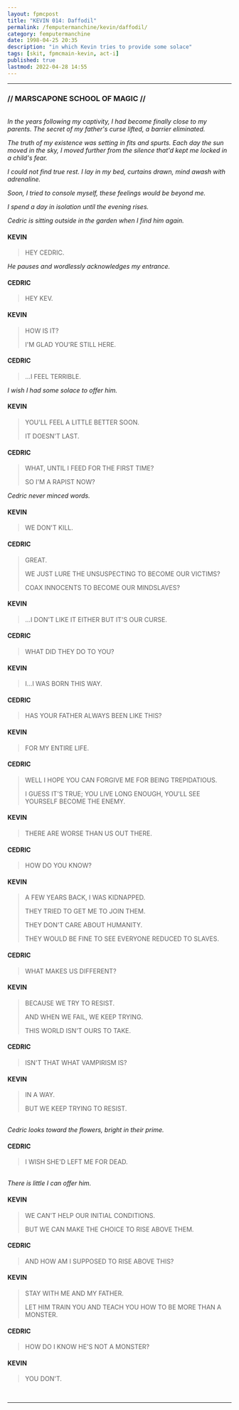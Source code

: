 ```yaml
---
layout: fpmcpost
title: "KEVIN 014: Daffodil"
permalink: /femputermanchine/kevin/daffodil/
category: femputermanchine
date: 1998-04-25 20:35
description: "in which Kevin tries to provide some solace"
tags: [skit, fpmcmain-kevin, act-i]
published: true
lastmod: 2022-04-28 14:55
---
```

[//]: # (  4/28/22  -added)

*****
### // MARSCAPONE SCHOOL OF MAGIC //

<br><i>In the years following my captivity, I had become finally close to my parents. The secret of my father's curse lifted, a barrier eliminated. </i>

<i>The truth of my existence was setting in fits and spurts. Each day the sun moved in the sky, I moved further from the silence that'd kept me locked in a child's fear.</i>

<i>I could not find true rest. I lay in my bed, curtains drawn, mind awash with adrenaline.</i>

<i>Soon, I tried to console myself, these feelings would be beyond me.</i>

<i>I spend a day in isolation until the evening rises.</i>

<i>Cedric is sitting outside in the garden when I find him again.</i>

#### KEVIN

> HEY CEDRIC.

<I>He pauses and wordlessly acknowledges my entrance.</i>

#### CEDRIC

> HEY KEV.

#### KEVIN

> HOW IS IT?
> 
> I'M GLAD YOU'RE STILL HERE.

#### CEDRIC

> ...I FEEL TERRIBLE.

<I>I wish I had some solace to offer him.</i>

#### KEVIN

> YOU'LL FEEL A LITTLE BETTER SOON. 
> 
> IT DOESN'T LAST.

#### CEDRIC

> WHAT, UNTIL I FEED FOR THE FIRST TIME?
> 
> SO I'M A RAPIST NOW?

<I>Cedric never minced words.</i>

#### KEVIN

> WE DON'T KILL.

#### CEDRIC

> GREAT.
> 
> WE JUST LURE THE UNSUSPECTING TO BECOME OUR VICTIMS?
> 
> COAX INNOCENTS TO BECOME OUR MINDSLAVES?

#### KEVIN

> ...I DON'T LIKE IT EITHER BUT IT'S OUR CURSE.

#### CEDRIC

> WHAT DID THEY DO TO YOU?

#### KEVIN

> I...I WAS BORN THIS WAY.

#### CEDRIC

> HAS YOUR FATHER ALWAYS BEEN LIKE THIS?

#### KEVIN

> FOR MY ENTIRE LIFE.

#### CEDRIC

> WELL I HOPE YOU CAN FORGIVE ME FOR BEING TREPIDATIOUS.
> 
> I GUESS IT'S TRUE; YOU LIVE LONG ENOUGH, YOU'LL SEE YOURSELF BECOME THE ENEMY.

#### KEVIN

> THERE ARE WORSE THAN US OUT THERE.

#### CEDRIC

> HOW DO YOU KNOW?

#### KEVIN

> A FEW YEARS BACK, I WAS KIDNAPPED. 
> 
> THEY TRIED TO GET ME TO JOIN THEM.
> 
> THEY DON'T CARE ABOUT HUMANITY.
> 
> THEY WOULD BE FINE TO SEE EVERYONE REDUCED TO SLAVES.

#### CEDRIC

> WHAT MAKES US DIFFERENT?

#### KEVIN

> BECAUSE WE TRY TO RESIST.
> 
> AND WHEN WE FAIL, WE KEEP TRYING.
> 
> THIS WORLD ISN'T OURS TO TAKE.

#### CEDRIC

> ISN'T THAT WHAT VAMPIRISM IS?

#### KEVIN

> IN A WAY.
> 
> BUT WE KEEP TRYING TO RESIST.

<BR><I>Cedric looks toward the flowers, bright in their prime.</i>

#### CEDRIC

> I WISH SHE'D LEFT ME FOR DEAD.

<BR><I>There is little I can offer him.</i>

#### KEVIN

> WE CAN'T HELP OUR INITIAL CONDITIONS.
> 
> BUT WE CAN MAKE THE CHOICE TO RISE ABOVE THEM.

#### CEDRIC

> AND HOW AM I SUPPOSED TO RISE ABOVE THIS?

#### KEVIN

> STAY WITH ME AND MY FATHER. 
> 
> LET HIM TRAIN YOU AND TEACH YOU HOW TO BE MORE THAN A MONSTER.

#### CEDRIC

> HOW DO I KNOW HE'S NOT A MONSTER?

#### KEVIN

> YOU DON'T.

<BR>

*****
